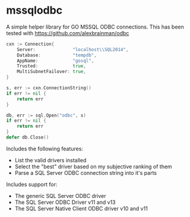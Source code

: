 # mssqlodbc
A simple helper library for GO MSSQL ODBC connections.  This has been tested with 
https://github.com/alexbrainman/odbc


```go
cxn := Connection{
    Server:              "localhost\\SQL2014",
    Database:            "tempdb",
    AppName:             "gosql",
    Trusted:             true,
    MultiSubnetFailover: true,
}

s, err := cxn.ConnectionString()
if err != nil {
    return err
}

db, err := sql.Open("odbc", s)
if err != nil {
    return err
}
defer db.Close()
```

Includes the following features:
* List the valid drivers installed
* Select the "best" driver based on my subjective ranking of them
* Parse a SQL Server ODBC connection string into it's parts

Includes support for: 
* The generic SQL Server ODBC driver
* The SQL Server ODBC Driver v11 and v13
* The SQL Server Native Client ODBC driver v10 and v11

